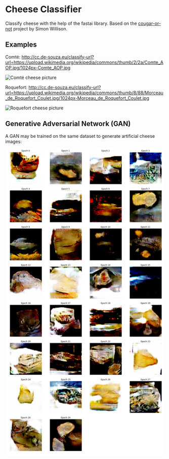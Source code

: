 # Cheese Classifier

Classify cheese with the help of the fastai library. Based on the [cougar-or-not](https://github.com/simonw/cougar-or-not) project by Simon Willison.


## Examples

Comté: http://cc.de-souza.eu/classify-url?url=https://upload.wikimedia.org/wikipedia/commons/thumb/2/2a/Comte_AOP.jpg/1024px-Comte_AOP.jpg

![Comté cheese picture](https://upload.wikimedia.org/wikipedia/commons/thumb/2/2a/Comte_AOP.jpg/1024px-Comte_AOP.jpg)

Roquefort: http://cc.de-souza.eu/classify-url?url=https://upload.wikimedia.org/wikipedia/commons/thumb/8/88/Morceau_de_Roquefort_Coulet.jpg/1024px-Morceau_de_Roquefort_Coulet.jpg

![Roquefort cheese picture](https://upload.wikimedia.org/wikipedia/commons/thumb/8/88/Morceau_de_Roquefort_Coulet.jpg/1024px-Morceau_de_Roquefort_Coulet.jpg)


## Generative Adversarial Network (GAN)

A GAN may be trained on the same dataset to generate artificial cheese images:

![GAN output images](gan.png)
